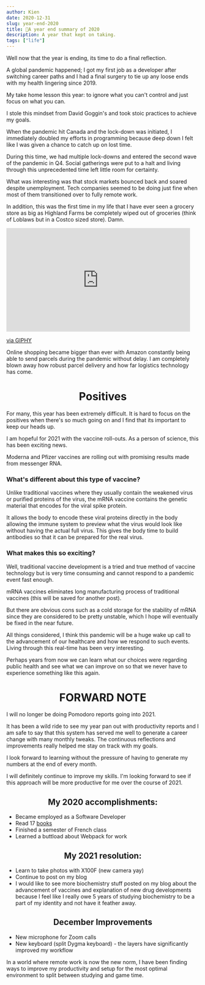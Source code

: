 ```yaml
---
author: Kien
date: 2020-12-31
slug: year-end-2020
title: 🎊A year end summary of 2020
description: A year that kept on taking.
tags: ["life"]
---
```


Well now that the year is ending, its time to do a final reflection. 

A global pandemic happened; I got my first job as a developer after switching career paths and I had a final surgery to tie up any loose ends with my health lingering since 2019.

My take home lesson this year: to ignore what you can't control and just focus on what you can.

I stole this mindset from David Goggin's and took stoic practices to achieve my goals.

When the pandemic hit Canada and the lock-down was initiated, I immediately doubled my efforts in programming because deep down I felt like I was given a chance to catch up on lost time.

During this time, we had multiple lock-downs and entered the second wave of the pandemic in Q4. Social gatherings were put to a halt and living through this unprecedented time left little room for certainty. 

What was interesting was that stock markets bounced back and soared despite unemployment. Tech companies seemed to be doing just fine when most of them transitioned over to fully remote work.

In addition, this was the first time in my life that I have ever seen a grocery store as big as Highland Farms be completely wiped out of groceries (think of Loblaws but in a Costco sized store). Damn.

<iframe src="https://giphy.com/embed/g9SURfIJouBck" width="480" height="270" frameBorder="0" class="giphy-embed" allowFullScreen></iframe><p><a href="https://giphy.com/gifs/reaction-last-meme-of-2015-g9SURfIJouBck">via GIPHY</a></p>

Online shopping became bigger than ever with Amazon constantly being able to send parcels during the pandemic without delay. I am completely blown away how robust parcel delivery and how far logistics technology has come.

# <center>Positives</center>
For many, this year has been extremely difficult. It is hard to focus on the positives when there's so much going on and I find that its important to keep our heads up.

I am hopeful for 2021 with the vaccine roll-outs. As a person of science, this has been exciting news.

Moderna and Pfizer vaccines are rolling out with promising results made from messenger RNA.

### What's different about this type of vaccine?
Unlike traditional vaccines where they usually contain the weakened virus or purified proteins of the virus, the mRNA vaccine contains the genetic material that encodes for the viral spike protein.

It allows the body to encode these viral proteins directly in the body allowing the immune system to preview what the virus would look like without having the actual full virus. This gives the body time to build antibodies so that it can be prepared for the real virus.

### What makes this so exciting?
Well, traditional vaccine development is a tried and true method of vaccine technology but is very time consuming and cannot respond to a pandemic event fast enough.

mRNA vaccines eliminates long manufacturing process of traditional vaccines (this will be saved for another post).

But there are obvious cons such as a cold storage for the stability of mRNA since they are considered to be pretty unstable, which I hope will eventually be fixed in the near future.

All things considered, I think this pandemic will be a huge wake up call to the advancement of our healthcare and how we respond to such events. Living through this real-time has been very interesting. 

Perhaps years from now we can learn what our choices were regarding public health and see what we can improve on so that we never have to experience something like this again.

# <center>FORWARD NOTE</center>
I will no longer be doing Pomodoro reports going into 2021.

It has been a wild ride to see my year pan out with productivity reports and I am safe to say that this system has served me well to generate a career change with many monthly tweaks. The continuous reflections and improvements really helped me stay on track with my goals.

I look forward to learning without the pressure of having to generate my numbers at the end of every month. 

I will definitely continue to improve my skills. I'm looking forward to see if this approach will be more productive for me over the course of 2021.

## <center>My 2020 accomplishments:</center>

- Became employed as a Software Developer
- Read 17 <a href="https://www.goodreads.com/user/year_in_books/2020" target="_blank">books</a>
- Finished a semester of French class
- Learned a buttload about Webpack for work


## <center>My 2021 resolution:</center>
- Learn to take photos with X100F (new camera yay)
- Continue to post on my blog
- I would like to see more biochemistry stuff posted on my blog about the advancement of vaccines and explanation of new drug developments because I feel like I really owe 5 years of studying biochemistry to be a part of my identity and not have it feather away.


## <center>December Improvements</center>
- New microphone for Zoom calls
- New keyboard (split Dygma keyboard) - the layers have significantly improved my workflow

In a world where remote work is now the new norm, I have been finding ways to improve my productivity and setup for the most optimal environment to split between studying and game time.




